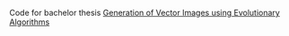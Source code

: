 Code for bachelor thesis [Generation of Vector Images using Evolutionary Algorithms](https://dspace.cuni.cz/handle/20.500.11956/100924)

